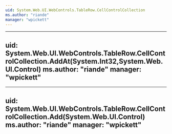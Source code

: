 ```yaml
---
uid: System.Web.UI.WebControls.TableRow.CellControlCollection
ms.author: "riande"
manager: "wpickett"
---
```


---
uid: System.Web.UI.WebControls.TableRow.CellControlCollection.AddAt(System.Int32,System.Web.UI.Control)
ms.author: "riande"
manager: "wpickett"
---

---
uid: System.Web.UI.WebControls.TableRow.CellControlCollection.Add(System.Web.UI.Control)
ms.author: "riande"
manager: "wpickett"
---
